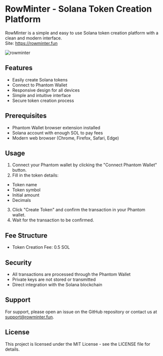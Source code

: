 # RowMinter - Solana Token Creation Platform

RowMinter is a simple and easy to use Solana token creation platform with a clean and modern interface.<br>
Site: https://rowminter.fun

![rowminter](https://github.com/user-attachments/assets/a8a2ec72-9e9e-49ac-ad6d-9822de967f80)


## Features

- Easily create Solana tokens
- Connect to Phantom Wallet
- Responsive design for all devices
- Simple and intuitive interface
- Secure token creation process

## Prerequisites

- Phantom Wallet browser extension installed
- Solana account with enough SOL to pay fees
- Modern web browser (Chrome, Firefox, Safari, Edge)

## Usage

1. Connect your Phantom wallet by clicking the "Connect Phantom Wallet" button.
2. Fill in the token details:
- Token name
- Token symbol
- Initial amount
- Decimals
3. Click "Create Token" and confirm the transaction in your Phantom wallet.
4. Wait for the transaction to be confirmed.

## Fee Structure

- Token Creation Fee: 0.5 SOL

## Security

- All transactions are processed through the Phantom Wallet
- Private keys are not stored or transmitted
- Direct integration with the Solana blockchain

## Support

For support, please open an issue on the GitHub repository or contact us at support@rowminter.fun.

## License

This project is licensed under the MIT License - see the LICENSE file for details.
